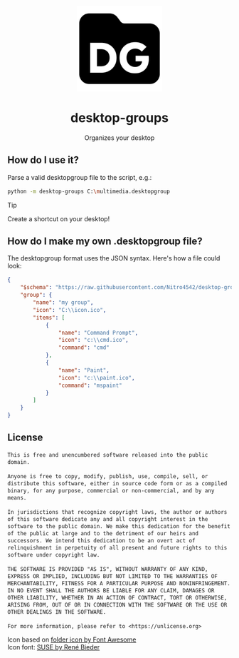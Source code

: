 <div align="center">
    <img src="assets/desktopgroups.png" alt="logo" width="192"/>
    <h1>desktop-groups</h1>
    <p>Organizes your desktop</p>
</div>

## How do I use it?
Parse a valid desktopgroup file to the script, e.g.:

```bash
python -m desktop-groups C:\multimedia.desktopgroup
```

>[!TIP]
> Create a shortcut on your desktop!

## How do I make my own .desktopgroup file?

The desktopgroup format uses the JSON syntax. Here's how a file could look:

```json
{
    "$schema": "https://raw.githubusercontent.com/Nitro4542/desktop-groups/master/src/desktop-groups/desktopgroups.schema.json",
    "group": {
        "name": "my group",
        "icon": "C:\\icon.ico",
        "items": [
            {
                "name": "Command Prompt",
                "icon": "c:\\cmd.ico",
                "command": "cmd"
            },
            {
                "name": "Paint",
                "icon": "c:\\paint.ico",
                "command": "mspaint"
            }
        ]
    }
}
```

## License
```text
This is free and unencumbered software released into the public domain.

Anyone is free to copy, modify, publish, use, compile, sell, or
distribute this software, either in source code form or as a compiled
binary, for any purpose, commercial or non-commercial, and by any
means.

In jurisdictions that recognize copyright laws, the author or authors
of this software dedicate any and all copyright interest in the
software to the public domain. We make this dedication for the benefit
of the public at large and to the detriment of our heirs and
successors. We intend this dedication to be an overt act of
relinquishment in perpetuity of all present and future rights to this
software under copyright law.

THE SOFTWARE IS PROVIDED "AS IS", WITHOUT WARRANTY OF ANY KIND,
EXPRESS OR IMPLIED, INCLUDING BUT NOT LIMITED TO THE WARRANTIES OF
MERCHANTABILITY, FITNESS FOR A PARTICULAR PURPOSE AND NONINFRINGEMENT.
IN NO EVENT SHALL THE AUTHORS BE LIABLE FOR ANY CLAIM, DAMAGES OR
OTHER LIABILITY, WHETHER IN AN ACTION OF CONTRACT, TORT OR OTHERWISE,
ARISING FROM, OUT OF OR IN CONNECTION WITH THE SOFTWARE OR THE USE OR
OTHER DEALINGS IN THE SOFTWARE.

For more information, please refer to <https://unlicense.org>
```

Icon based on [folder icon by Font Awesome](https://fontawesome.com/icons/folder?f=classic&s=solid)  
Icon font: [SUSE by René Bieder](https://fonts.google.com/specimen/SUSE)
